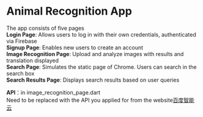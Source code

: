 # Animal Recognition App

The app consists of five pages</br>
**Login Page**: Allows users to log in with their own credentials, authenticated via Firebase</br>
**Signup Page**: Enables new users to create an account</br>
**Image Recognition Page**: Upload and analyze images with results and translation displayed</br>
**Search Page**: Simulates the static page of Chrome. Users can search in the search box</br>
**Search Results Page**: Displays search results based on user queries</br>

**API**：in image_recognition_page.dart</br>
Need to be replaced with the API you applied for from the website[百度智能云](https://console.bce.baidu.com)
